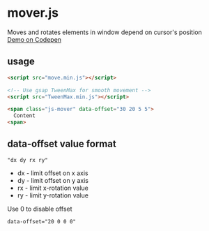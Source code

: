 # mover.js
Moves and rotates elements in window depend on cursor's position
<br />
[Demo on Codepen](http://codepen.io/dead_seagull/pen/bgbYmX "demo")

## usage
```HTML
<script src="move.min.js"></script>

<!-- Use gsap TweenMax for smooth movement -->
<script src="TweenMax.min.js"></script>

<span class="js-mover" data-offset="30 20 5 5">
  Content
<span>
```

## data-offset value format
```
"dx dy rx ry"
```

* dx - limit offset on x axis
* dy - limit offset on y axis
* rx - limit x-rotation value
* ry - limit y-rotation value

Use 0 to disable offset
```
data-offset="20 0 0 0"
```
